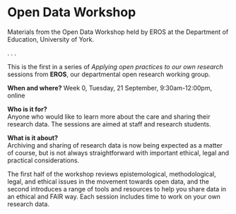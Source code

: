 # Open Data Workshop
Materials from the Open Data Workshop held by EROS at the Department of Education, University of York.

. . .

This is the first in a series of _Applying open practices to our own research_ sessions from **EROS**, our departmental open research working group. 

**When and where?**  Week 0, Tuesday, 21 September, 9:30am-12:00pm, online

**Who is it for?**     
Anyone who would like to learn more about the care and sharing their research data. The sessions are aimed at staff and research students.

**What is it about?**    
Archiving and sharing of research data is now being expected as a matter of course, but is not always straightforward with important ethical, legal and practical considerations.

The first half of the workshop reviews epistemological, methodological, legal, and ethical issues in the movement towards open data, and the second introduces a range of tools and resources to help you share data in an ethical and FAIR way. Each session includes time to work on your own research data.

